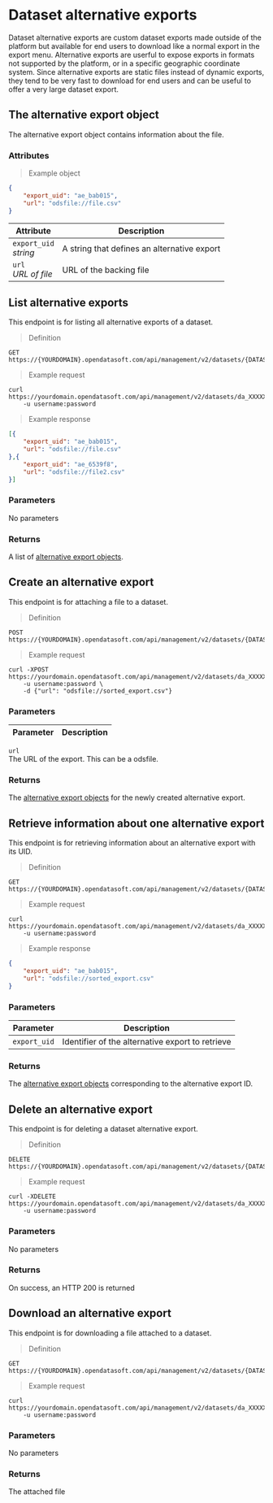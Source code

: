 # Dataset alternative exports

Dataset alternative exports are custom dataset exports made outside of the platform but available for end users to download like a normal export in the export menu. Alternative exports are userful to expose exports in formats not supported by the platform, or in a specific geographic coordinate system. Since alternative exports are static files instead of dynamic exports, they tend to be very fast to download for end users and can be useful to offer a very large dataset export.

## The alternative export object

The alternative export object contains information about the file.

### Attributes

> Example object

```json
{
    "export_uid": "ae_bab015",
    "url": "odsfile://file.csv"
}
```

Attribute | Description
--------- | -----------
`export_uid` <br> *string* | A string that defines an alternative export
`url` <br> *URL of file* | URL of the backing file

## List alternative exports

This endpoint is for listing all alternative exports of a dataset.

> Definition

```HTTP
GET https://{YOURDOMAIN}.opendatasoft.com/api/management/v2/datasets/{DATASET_UID}/alternative_exports
```

> Example request

```HTTP
curl https://yourdomain.opendatasoft.com/api/management/v2/datasets/da_XXXXXX/alternative_exports
    -u username:password
```

> Example response

```json
[{
    "export_uid": "ae_bab015",
    "url": "odsfile://file.csv"
},{
    "export_uid": "ae_6539f8",
    "url": "odsfile://file2.csv"
}]
```

### Parameters

No parameters

### Returns

A list of [alternative export objects](#the-alternative-export-object).

## Create an alternative export

This endpoint is for attaching a file to a dataset.

> Definition

```HTTP
POST https://{YOURDOMAIN}.opendatasoft.com/api/management/v2/datasets/{DATASET_UID}/alternative_exports
```

> Example request

```HTTP
curl -XPOST https://yourdomain.opendatasoft.com/api/management/v2/datasets/da_XXXXXX/alternative_exports
    -u username:password \
    -d {"url": "odsfile://sorted_export.csv"}
```

### Parameters

Parameter | Description
--------- | -----------
`url` <br> The URL of the export. This can be a odsfile.

### Returns

The [alternative export objects](#the-alternative-export-object) for the newly created alternative export.

## Retrieve information about one alternative export

This endpoint is for retrieving information about an alternative export with its UID.

> Definition

```HTTP
GET https://{YOURDOMAIN}.opendatasoft.com/api/management/v2/datasets/{DATASET_UID}/alternative_exports/{EXPORT_UID}
```

> Example request

```HTTP
curl https://yourdomain.opendatasoft.com/api/management/v2/datasets/da_XXXXXX/alternative_exports/ae_XXXXXX
    -u username:password
```

> Example response

```json
{
    "export_uid": "ae_bab015",
    "url": "odsfile://sorted_export.csv"
}
```

### Parameters

Parameter | Description
--------- | -----------
`export_uid` | Identifier of the alternative export to retrieve

### Returns

The [alternative export objects](#the-alternative-export-object) corresponding to the alternative export ID.

## Delete an alternative export

This endpoint is for deleting a dataset alternative export.

> Definition

```HTTP
DELETE https://{YOURDOMAIN}.opendatasoft.com/api/management/v2/datasets/{DATASET_UID}/alternative_exports/{EXPORT_UID}
```

> Example request

```HTTP
curl -XDELETE https://yourdomain.opendatasoft.com/api/management/v2/datasets/da_XXXXXX/alternative_exports/ae_XXXXXX
    -u username:password
```

### Parameters

No parameters

### Returns

On success, an HTTP 200 is returned


## Download an alternative export

This endpoint is for downloading a file attached to a dataset.

> Definition

```HTTP
GET https://{YOURDOMAIN}.opendatasoft.com/api/management/v2/datasets/{DATASET_UID}/download_alternative_export/{EXPORT_UID}
```

> Example request

```HTTP
curl https://yourdomain.opendatasoft.com/api/management/v2/datasets/da_XXXXXX/download_alternative_export/ae_XXXXXX
    -u username:password
```

### Parameters

No parameters

### Returns

The attached file
